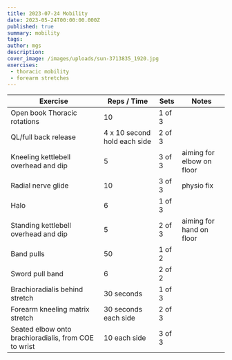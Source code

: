 ```yaml
---
title: 2023-07-24 Mobility
date: 2023-05-24T00:00:00.000Z
published: true
summary: mobility
tags:
author: mgs
description: 
cover_image: /images/uploads/sun-3713835_1920.jpg
exercises: 
 - thoracic mobility
 - forearm stretches
---
```

Exercise|Reps / Time|Sets|Notes
--|--|--|--|
Open book Thoracic rotations|  10| 1 of 3 |  |  
QL/full back release|4 x 10 second hold each side  | 2 of 3 |  |  
Kneeling kettlebell overhead and dip| 5 | 3 of 3 | aiming for elbow on floor |  
Radial nerve glide| 10 | 3 of 3 |  physio fix |  
Halo |6 | 1 of 3 | |
Standing kettlebell overhead and dip| 5 | 2 of 3 | aiming for hand on floor |  
Band pulls | 50 | 1 of 2 |  |  
Sword pull band | 6 |  2 of 2 |   |
Brachioradialis behind stretch  | 30 seconds |  1 of 3 |   |
Forearm kneeling matrix stretch  | 30 seconds each side |  2 of 3|   |
Seated elbow onto brachioradialis, from COE to wrist | 10 each side |  3 of 3|   |

